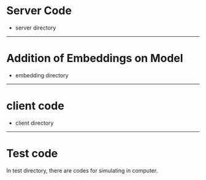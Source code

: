 # Server Code
- server directory
---

# Addition of Embeddings on Model
- embedding directory
---

# client code
- client directory
---

# Test code
In test directory, there are codes for simulating in computer.

